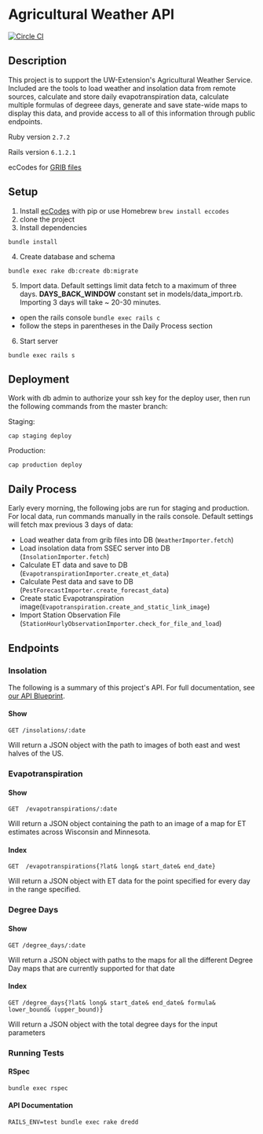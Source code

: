 # Agricultural Weather API
[![Circle CI](https://circleci.com/gh/adorableio/ag-weather.svg?style=svg&circle-token=467dfd3ec0f5d33330548a6d939f94d52d3f07ec)](https://circleci.com/gh/adorableio/ag-weather)

## Description
This project is to support the UW-Extension's Agricultural Weather Service.  Included are the tools to load weather and insolation data from remote sources, calculate and store daily evapotranspiration data, calculate multiple formulas of degreee days, generate and save state-wide maps to display this data, and provide access to all of this information through public endpoints.

Ruby version `2.7.2`

Rails version `6.1.2.1`

ecCodes for [GRIB files](https://en.wikipedia.org/wiki/GRIB)

## Setup
1. Install [ecCodes](https://github.com/ecmwf/eccodes) with pip or use Homebrew `brew install eccodes`
2. clone the project
3. Install dependencies
```
bundle install
```
4. Create database and schema
```
bundle exec rake db:create db:migrate
```
5. Import data. Default settings limit data fetch to a maximum of three days. **DAYS_BACK_WINDOW** constant set in models/data_import.rb. Importing 3 days will take ~ 20-30 minutes.
  * open the rails console `bundle exec rails c`
  * follow the steps in parentheses in the Daily Process section

6. Start server
```
bundle exec rails s
```

## Deployment
Work with db admin to authorize your ssh key for the deploy user, then run the following commands from the master branch:

Staging:
```
cap staging deploy
```
Production:
```
cap production deploy
```

## Daily Process

Early every morning, the following jobs are run for staging and production. For local data, run commands manually in the rails console. Default settings will fetch max previous 3 days of data:
* Load weather data from grib files into DB (`WeatherImporter.fetch`)
* Load insolation data from SSEC server into DB (`InsolationImporter.fetch`)
* Calculate ET data and save to DB (`EvapotranspirationImporter.create_et_data`)
* Calculate Pest data and save to DB (`PestForecastImporter.create_forecast_data`)
* Create static Evapotranspiration image(`Evapotranspiration.create_and_static_link_image`)
* Import Station Observation File (`StationHourlyObservationImporter.check_for_file_and_load`)


## Endpoints

### Insolation
The following is a summary of this project's API. For full documentation, see [our API Blueprint](apiary.apib).

#### Show
    GET /insolations/:date
Will return a JSON object with the path to images of both east and west halves of the US.

### Evapotranspiration

#### Show
    GET  /evapotranspirations/:date
Will return a JSON object containing the path to an image of a map for ET estimates across Wisconsin and Minnesota.

#### Index
    GET  /evapotranspirations{?lat& long& start_date& end_date}
Will return a JSON object with ET data for the point specified for every day in the range specified.

### Degree Days

#### Show
    GET /degree_days/:date
Will return a JSON object with paths to the maps for all the different Degree Day maps that are currently supported for that date

#### Index
    GET /degree_days{?lat& long& start_date& end_date& formula& lower_bound& (upper_bound)}
Will return a JSON object with the total degree days for the input parameters

### Running Tests

#### RSpec
```
bundle exec rspec
```
#### API Documentation
```
RAILS_ENV=test bundle exec rake dredd
```
